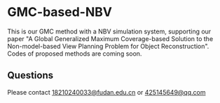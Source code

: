 # GMC-based-NBV
This is our GMC method with a NBV simulation system, supporting our paper "A Global Generalized Maximum Coverage-based Solution to the Non-model-based View Planning Problem for Object Reconstruction". Codes of proposed methods are coming soon.
## Questions
Please contact 18210240033@fudan.edu.cn or 425145649@qq.com

